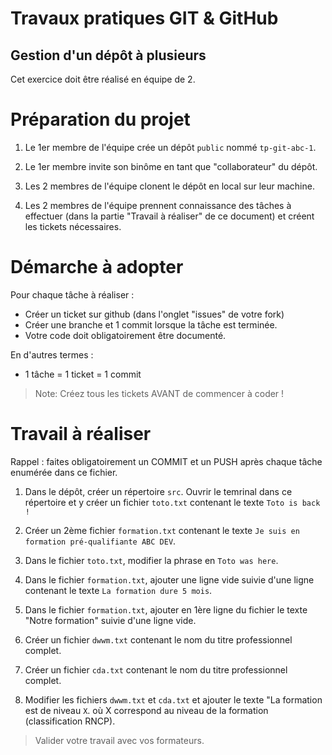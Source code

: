 # Travaux pratiques GIT & GitHub

## Gestion d'un dépôt à plusieurs

Cet exercice doit être réalisé en équipe de 2.


# Préparation du projet

1. Le 1er membre de l'équipe crée un dépôt `public` nommé `tp-git-abc-1`.

2. Le 1er membre invite son binôme en tant que "collaborateur" du dépôt. 

3. Les 2 membres de l'équipe clonent le dépôt en local sur leur machine.

4. Les 2 membres de l'équipe prennent connaissance des tâches à effectuer (dans la partie "Travail à réaliser" de ce document) et créent les tickets nécessaires.

# Démarche à adopter 

Pour chaque tâche à réaliser : 

- Créer un ticket sur github (dans l'onglet "issues" de votre fork)
- Créer une branche et 1 commit lorsque la tâche est terminée. 
- Votre code doit obligatoirement être documenté.

En d'autres termes :
- 1 tâche = 1 ticket = 1 commit

> Note: Créez tous les tickets AVANT de commencer à coder !

# Travail à réaliser

Rappel : faites obligatoirement un COMMIT et un PUSH après chaque tâche enumérée dans ce fichier.

1. Dans le dépôt, créer un répertoire `src`. Ouvrir le temrinal dans ce répertoire et y créer un fichier `toto.txt` contenant le texte `Toto is back !`

2. Créer un 2ème fichier `formation.txt` contenant le texte `Je suis en formation pré-qualifiante ABC DEV`.

3. Dans le fichier `toto.txt`, modifier la phrase en `Toto was here`.

4. Dans le fichier `formation.txt`, ajouter une ligne vide suivie d'une ligne contenant le texte `La formation dure 5 mois`.

5. Dans le fichier `formation.txt`, ajouter en 1ère ligne du fichier le texte "Notre formation" suivie d'une ligne vide.

6. Créer un fichier `dwwm.txt` contenant le nom du titre professionnel complet.

7. Créer un fichier `cda.txt` contenant le nom du titre professionnel complet.

8. Modifier les fichiers `dwwm.txt` et `cda.txt` et ajouter le texte "La formation est de niveau `X`. où X correspond au niveau de la formation (classification RNCP).


> Valider votre travail avec vos formateurs.
